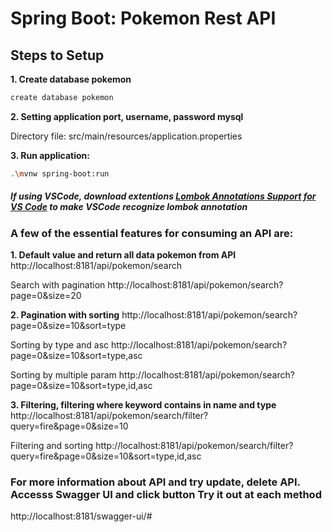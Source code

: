# Spring Boot: Pokemon Rest API

## Steps to Setup

**1. Create database pokemon**
```bash
create database pokemon
```

**2. Setting application port, username, password mysql**

Directory file: src/main/resources/application.properties

**3. Run application:**
```bash
.\mvnw spring-boot:run
```


##### If using VSCode, download extentions [Lombok Annotations Support for VS Code](https://marketplace.visualstudio.com/items?itemName=GabrielBB.vscode-lombok) to make VSCode recognize lombok annotation 


### A few of the essential features for consuming an API are:

**1. Default value and return all data pokemon from API**
http://localhost:8181/api/pokemon/search

Search with pagination
http://localhost:8181/api/pokemon/search?page=0&size=20

**2. Pagination with sorting**
http://localhost:8181/api/pokemon/search?page=0&size=10&sort=type

Sorting by type and asc
http://localhost:8181/api/pokemon/search?page=0&size=10&sort=type,asc

Sorting by multiple param
http://localhost:8181/api/pokemon/search?page=0&size=10&sort=type,id,asc

**3. Filtering, filtering where keyword contains in name and type**
http://localhost:8181/api/pokemon/search/filter?query=fire&page=0&size=10

Filtering and sorting
http://localhost:8181/api/pokemon/search/filter?query=fire&page=0&size=10&sort=type,id,asc


### For more information about API and try update, delete API. Accesss Swagger UI and click button Try it out at each method
http://localhost:8181/swagger-ui/#